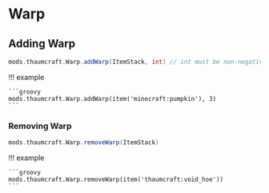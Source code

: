 # Warp

## Adding Warp

```groovy
mods.thaumcraft.Warp.addWarp(ItemStack, int) // int must be non-negative
```

!!! example

    ```groovy
    mods.thaumcraft.Warp.addWarp(item('minecraft:pumpkin'), 3)
    ```

### Removing Warp

```groovy
mods.thaumcraft.Warp.removeWarp(ItemStack)
```

!!! example

    ```groovy
    mods.thaumcraft.Warp.removeWarp(item('thaumcraft:void_hoe'))
    ```